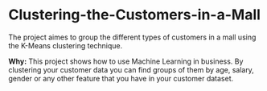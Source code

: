 # Clustering-the-Customers-in-a-Mall

The project aimes to group the different types of customers in a mall using the K-Means clustering technique.  

**Why:** This project shows how to use Machine Learning in business. By clustering your customer data you can find groups of them by age, salary, gender or any other feature that you have in your customer dataset. 
